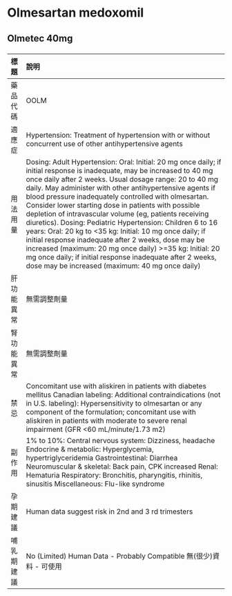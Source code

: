 # Olmesartan medoxomil

## Olmetec 40mg

##### 

| 標題       | 說明                                                                                                                                                                                                                                                                                                                                                                                                                                                                                                                                                                                                                                                                                                                                                                               |
|:-----------|:-----------------------------------------------------------------------------------------------------------------------------------------------------------------------------------------------------------------------------------------------------------------------------------------------------------------------------------------------------------------------------------------------------------------------------------------------------------------------------------------------------------------------------------------------------------------------------------------------------------------------------------------------------------------------------------------------------------------------------------------------------------------------------------|
| 藥品代碼   | OOLM                                                                                                                                                                                                                                                                                                                                                                                                                                                                                                                                                                                                                                                                                                                                                                               |
| 適應症     | Hypertension: Treatment of hypertension with or without concurrent use of other antihypertensive agents                                                                                                                                                                                                                                                                                                                                                                                                                                                                                                                                                                                                                                                                            |
| 用法用量   | Dosing: Adult Hypertension: Oral: Initial: 20 mg once daily; if initial response is inadequate, may be increased to 40 mg once daily after 2 weeks. Usual dosage range: 20 to 40 mg daily. May administer with other antihypertensive agents if blood pressure inadequately controlled with olmesartan. Consider lower starting dose in patients with possible depletion of intravascular volume (eg, patients receiving diuretics). Dosing: Pediatric Hypertension: Children 6 to 16 years: Oral: 20 kg to <35 kg: Initial: 10 mg once daily; if initial response inadequate after 2 weeks, dose may be increased (maximum: 20 mg once daily) >=35 kg: Initial: 20 mg once daily; if initial response inadequate after 2 weeks, dose may be increased (maximum: 40 mg once daily) |
| 肝功能異常 | 無需調整劑量                                                                                                                                                                                                                                                                                                                                                                                                                                                                                                                                                                                                                                                                                                                                                                       |
| 腎功能異常 | 無需調整劑量                                                                                                                                                                                                                                                                                                                                                                                                                                                                                                                                                                                                                                                                                                                                                                       |
| 禁忌       | Concomitant use with aliskiren in patients with diabetes mellitus Canadian labeling: Additional contraindications (not in U.S. labeling): Hypersensitivity to olmesartan or any component of the formulation; concomitant use with aliskiren in patients with moderate to severe renal impairment (GFR <60 mL/minute/1.73 m2)                                                                                                                                                                                                                                                                                                                                                                                                                                                      |
| 副作用     | 1% to 10%: Central nervous system: Dizziness, headache Endocrine & metabolic: Hyperglycemia, hypertriglyceridemia Gastrointestinal: Diarrhea Neuromuscular & skeletal: Back pain, CPK increased Renal: Hematuria Respiratory: Bronchitis, pharyngitis, rhinitis, sinusitis Miscellaneous: Flu-like syndrome                                                                                                                                                                                                                                                                                                                                                                                                                                                                        |
| 孕期建議   | Human data suggest risk in 2nd and 3 rd trimesters                                                                                                                                                                                                                                                                                                                                                                                                                                                                                                                                                                                                                                                                                                                                 |
| 哺乳期建議 | No (Limited) Human Data - Probably Compatible 無(很少)資料 - 可使用                                                                                                                                                                                                                                                                                                                                                                                                                                                                                                                                                                                                                                                                                                                |

